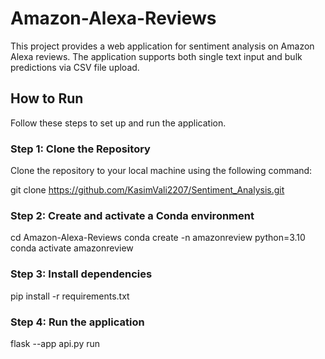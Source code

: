 # Amazon-Alexa-Reviews

This project provides a web application for sentiment analysis on Amazon Alexa reviews. The application supports both single text input and bulk predictions via CSV file upload.


## How to Run

Follow these steps to set up and run the application.

### Step 1: Clone the Repository

Clone the repository to your local machine using the following command:

git clone https://github.com/KasimVali2207/Sentiment_Analysis.git

### Step 2: Create and activate a Conda environment

cd Amazon-Alexa-Reviews
conda create -n amazonreview python=3.10
conda activate amazonreview


### Step 3: Install dependencies

pip install -r requirements.txt


### Step 4: Run the application

flask --app api.py run
